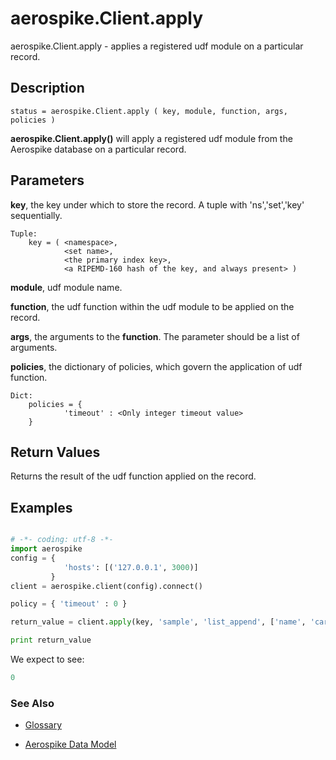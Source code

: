 
# aerospike.Client.apply

aerospike.Client.apply - applies a registered udf module on a particular record.

## Description

```
status = aerospike.Client.apply ( key, module, function, args, policies )

```

**aerospike.Client.apply()** will apply a registered udf module from the Aerospike database on a particular record.

## Parameters

**key**, the key under which to store the record. A tuple with 'ns','set','key' sequentially.   

```
Tuple:
    key = ( <namespace>, 
            <set name>, 
            <the primary index key>, 
            <a RIPEMD-160 hash of the key, and always present> )

```
**module**, udf module name.

**function**, the udf function within the udf module to be applied on the record.

**args**, the arguments to the **function**. The parameter should be a list of arguments.

**policies**, the dictionary of policies, which govern the application of udf function.

```
Dict:
    policies = {
            'timeout' : <Only integer timeout value>
    }

```

## Return Values
Returns the result of the udf function applied on the record.

## Examples

```python

# -*- coding: utf-8 -*-
import aerospike
config = {
            'hosts': [('127.0.0.1', 3000)]
         }
client = aerospike.client(config).connect()

policy = { 'timeout' : 0 }

return_value = client.apply(key, 'sample', 'list_append', ['name', 'car'])

print return_value


```


We expect to see:

```python
0

```



### See Also



- [Glossary](http://www.aerospike.com/docs/guide/glossary.html)

- [Aerospike Data Model](http://www.aerospike.com/docs/architecture/data-model.html)
